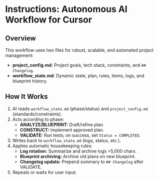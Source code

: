 # Instructions: Autonomous AI Workflow for Cursor

## Overview

This workflow uses two files for robust, scalable, and automated project management:
- **project_config.md**: Project goals, tech stack, constraints, and `## Changelog`.
- **workflow_state.md**: Dynamic state, plan, rules, items, logs, and blueprint history.

## How It Works

1. AI reads `workflow_state.md` (phase/status) and `project_config.md` (standards/constraints).
2. Acts according to phase:
   - **ANALYZE/BLUEPRINT:** Draft/refine plan.
   - **CONSTRUCT:** Implement approved plan.
   - **VALIDATE:** Run tests; on success, set `Status = COMPLETED`.
3. Writes back to `workflow_state.md` (logs, status, etc.).
4. Applies automatic housekeeping rules:
   - **Log rotation:** Summarize and archive logs >5,000 chars.
   - **Blueprint archiving:** Archive old plans on new blueprint.
   - **Changelog update:** Prepend summary to `## Changelog` after VALIDATE.
5. Repeats or waits for user input.
